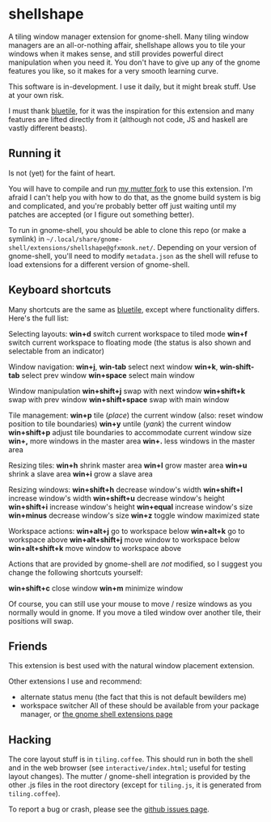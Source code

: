 # shellshape
A tiling window manager extension for gnome-shell. Many tiling window managers are an all-or-nothing affair, shellshape allows you to tile your windows when it makes sense, and still provides powerful direct manipulation when you need it. You don't have to give up any of the gnome features you like, so it makes for a very smooth learning curve.

This software is in-development. I use it daily, but it might break stuff. Use at your own risk.

I must thank [bluetile][bluetile], for it was the inspiration for this extension and many features are lifted directly from it (although not code, JS and haskell are vastly different beasts).

## Running it
Is not (yet) for the faint of heart.

You will have to compile and run [my mutter fork](https://github.com/gfxmonk/mutter) to use this extension. I'm afraid I can't help you with how to do that, as the gnome build system is big and complicated, and you're probably better off just waiting until my patches are accepted (or I figure out something better).

To run in gnome-shell, you should be able to clone this repo (or make a symlink) in `~/.local/share/gnome-shell/extensions/shellshape@gfxmonk.net/`. Depending on your version of gnome-shell, you'll need to modify `metadata.json` as the shell will refuse to load extensions for a different version of gnome-shell.

## Keyboard shortcuts

Many shortcuts are the same as [bluetile], except where functionality differs. Here's the full list:

Selecting layouts:
**win+d** switch current workspace to tiled mode
**win+f** switch current workspace to floating mode
(the status is also shown and selectable from an indicator)

Window navigation:
**win+j**, **win-tab** select next window
**win+k**, **win-shift-tab** select prev window
**win+space** select main window

Window manipulation
**win+shift+j** swap with next window
**win+shift+k** swap with prev window
**win+shift+space** swap with main window

Tile management:
**win+p** tile (_place_) the current window (also: reset window position to tile boundaries)
**win+y** untile (_yank_) the current window
**win+shift+p** adjust tile boundaries to accommodate current window size
**win+,** more windows in the master area
**win+.** less windows in the master area

Resizing tiles:
**win+h** shrink master area
**win+l** grow master area
**win+u** shrink a slave area
**win+i** grow a slave area

Resizing windows:
**win+shift+h** decrease window's width
**win+shift+l** increase window's width
**win+shift+u** decrease window's height
**win+shift+i** increase window's height
**win+equal** increase window's size
**win+minus** decrease window's size
**win+z** toggle window maximized state

Workspace actions:
**win+alt+j** go to workspace below
**win+alt+k** go to workspace above
**win+alt+shift+j** move window to workspace below
**win+alt+shift+k** move window to workspace above


Actions that are provided by gnome-shell are *not* modified, so I suggest you change the following shortcuts yourself:

**win+shift+c** close window
**win+m** minimize window

Of course, you can still use your mouse to move / resize windows as you normally would in gnome. If you move a tiled window over another tile, their positions will swap.

## Friends
This extension is best used with the natural window placement extension.

Other extensions I use and recommend:
 - alternate status menu (the fact that this is not default bewilders me)
 - workspace switcher
All of these should be available from your package manager, or [the gnome shell extensions page](https://live.gnome.org/GnomeShell/Extensions)

## Hacking
The core layout stuff is in `tiling.coffee`. This should run in both the shell and in the web browser (see `interactive/index.html`; useful for testing layout changes). The mutter / gnome-shell integration is provided by the other .js files in the root directory (except for `tiling.js`, it is generated from `tiling.coffee`).

To report a bug or crash, please see the [github issues page](https://github.com/gfxmonk/shellshape/issues).

[bluetile]: http://bluetile.org/
